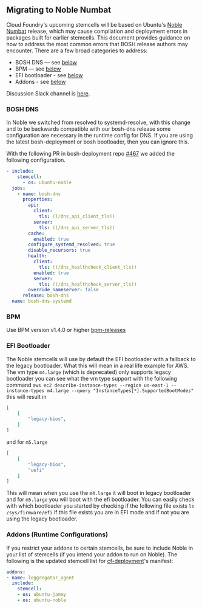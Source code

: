 ## Migrating to Noble Numbat

Cloud Foundry's upcoming stemcells will be based on Ubuntu's [Noble Numbat](https://wiki.ubuntu.com/Releases) release, which may cause compilation and deployment errors in packages built for earlier stemcells. This document provides guidance on how to address the most common errors that BOSH release authors may encounter. There are a few broad categories to address:

- BOSH DNS — see [below](#bosh-dns)
- BPM — see [below](#bpm)
- EFI bootloader - see [below](#efi-bootloader)
- Addons - see [below](#addons-runtime-configurations)

Discussion Slack channel is [here](https://cloudfoundry.slack.com/archives/C06HTDT78N9).

### BOSH DNS

In Noble we switched from resolved to systemd-resolve, with this change and to be backwards compatible with our bosh-dns release some configuration are necessary in the runtime config for DNS.
If you are using the latest bosh-deployment or bosh bootloader, then you can ignore this.

With the following PR in bosh-deployment repo [#467](https://github.com/cloudfoundry/bosh-deployment/pull/467)
we added the following configuration.

```yaml
- include:
    stemcell:
      - os: ubuntu-noble
  jobs:
    - name: bosh-dns
      properties:
        api:
          client:
            tls: ((/dns_api_client_tls))
          server:
            tls: ((/dns_api_server_tls))
        cache:
          enabled: true
        configure_systemd_resolved: true
        disable_recursors: true
        health:
          client:
            tls: ((/dns_healthcheck_client_tls))
          enabled: true
          server:
            tls: ((/dns_healthcheck_server_tls))
        override_nameserver: false
      release: bosh-dns
  name: bosh-dns-systemd
```

### BPM

Use BPM version v1.4.0 or higher [bpm-releases](https://github.com/cloudfoundry/bpm-release/releases)

### EFI Bootloader

The Noble stemcells will use by default the EFI bootloader with a fallback to the legacy bootloader.
What this will mean in a real life example for AWS.
The vm type `m4.large` (which is deprecated) only supports legacy bootloader
you can see what the vm type support with the following command `aws ec2 describe-instance-types --region us-east-1 --instance-types m4.large --query "InstanceTypes[*].SupportedBootModes"`
this will result in
```json
[
    [
        "legacy-bios",
    ]
]
```
and for `m5.large`
```json
[
    [
        "legacy-bios",
        "uefi"
    ]
]
```

This will mean when you use the `m4.large` it will boot in legacy bootloader and for `m5.large` you will boot with the efi bootloader.
You can easily check with which bootloader you started by checking if the following file exists `ls /sys/firmware/efi` if this file exists you are in EFI mode and if not you are using the legacy bootloader.


### Addons (Runtime Configurations)

If you restrict your addons to certain stemcells, be sure to include Noble in your list of stemcells (if you intend your addon to run on Noble). The following is the updated stemcell list for [cf-deployment](https://github.com/cloudfoundry/cf-deployment)'s manifest:

```yaml
addons:
- name: loggregator_agent
  include:
    stemcell:
    - os: ubuntu-jammy
    - os: ubuntu-noble
```
